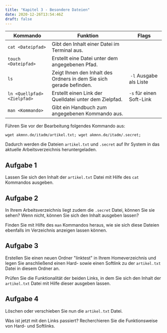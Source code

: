 ```yaml
---
title: "Kapitel 3 - Besondere Dateien"
date: 2020-12-26T13:54:46Z
draft: false
---
```


| Kommando      | Funktion      | Flags |
| ------------- | ------------- | ----- |
| `cat <Dateipfad>` | Gibt den Inhalt einer Datei im Terminal aus. | |
| `touch <Dateipfad>` | Erstellt eine Datei unter dem angegebenen Pfad. | |
| `ls` | Zeigt Ihnen den Inhalt des Ordners in dem Sie sich gerade befinden. | `-l` Ausgabe als Liste |
| `ln <Quellpfad> <Zielpfad>` | Erstellt einen Link der Quelldatei unter dem Zielpfad. | `-s` für einen Soft-Link |
| `man <Kommando>` | Gibt ein Handbuch zum angegebenen Kommando aus. | |

Führen Sie vor der Bearbeitung folgendes Kommando aus:

`wget akmnn.de/itadm/artikel.txt; wget akmnn.de/itadm/.secret;`

Dadurch werden die Dateien `artikel.txt` und `.secret` auf Ihr System in das aktuelle Arbeitsverzeichnis heruntergeladen.

## Aufgabe 1
Lassen Sie sich den Inhalt der `artikel.txt` Datei mit Hilfe des `cat` Kommandos ausgeben. 

## Aufgabe 2
In Ihrem Arbeitsverzeichnis liegt zudem die `.secret` Datei, können Sie sie sehen? Wenn nicht, können Sie sich den Inhalt ausgeben lassen?

Finden Sie mit Hilfe des `man` Kommandos heraus, wie sie sich diese Dateien ebenfalls im Verzeichnis anzeigen lassen können.

## Aufgabe 3
Erstellen Sie einen neuen Ordner "linktest" in Ihrem Homeverzeichnis und legen Sie anschließend einen Hard- sowie einen Softlink zu der `artikel.txt` Datei in diesem Ordner an.

Prüfen Sie die Funktionalität der beiden Links, in dem Sie sich den Inhalt der `artikel.txt` Datei mit Hilfe dieser ausgeben lassen.

## Aufgabe 4
Löschen oder verschieben Sie nun die `artikel.txt` Datei.

Was ist jetzt mit den Links passiert? Recherchieren Sie die Funktionsweise von Hard- und Softlinks.